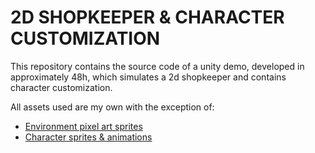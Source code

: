 # 2D SHOPKEEPER & CHARACTER CUSTOMIZATION

This repository contains the source code of a unity demo, developed in
approximately 48h, which simulates a 2d shopkeeper and contains character
customization.

All assets used are my own with the exception of:

+ [Environment pixel art sprites][2d-assetpack]
+ [Character sprites & animations][character]

[2d-assetpack]:https://cypor.itch.io/12x12-rpg-tileset
[character]:https://assetstore.unity.com/packages/2d/characters/mighty-heroes-rogue-2d-fantasy-characters-pack-85770

